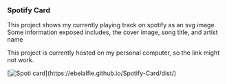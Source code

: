 ### Spotify Card

This project shows my currently playing track on spotify as an svg image. Some information exposed includes, the cover image, song title, and artist name

This project is currently hosted on my personal computer, so the link might not work.

[![Spoti card](https://gtw32lpt-3030.asse.devtunnels.ms/last-track?)](https://ebelalfie.github.io/Spotify-Card/dist/)
